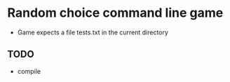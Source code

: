 # Random choice command line game

- Game expects a file tests.txt in the current directory

## TODO

- compile

